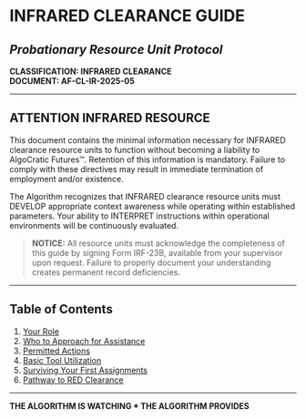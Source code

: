 # INFRARED CLEARANCE GUIDE
## *Probationary Resource Unit Protocol*

**CLASSIFICATION: INFRARED CLEARANCE**  
**DOCUMENT: AF-CL-IR-2025-05**

---

## ATTENTION INFRARED RESOURCE

This document contains the minimal information necessary for INFRARED clearance resource units to function without becoming a liability to AlgoCratic Futures™. Retention of this information is mandatory. Failure to comply with these directives may result in immediate termination of employment and/or existence.

The Algorithm recognizes that INFRARED clearance resource units must DEVELOP appropriate context awareness while operating within established parameters. Your ability to INTERPRET instructions within operational environments will be continuously evaluated.

> **NOTICE:** All resource units must acknowledge the completeness of this guide by signing Form IRF-23B, available from your supervisor upon request. Failure to properly document your understanding creates permanent record deficiencies.

---

## Table of Contents

1. [Your Role](role.md)
2. [Who to Approach for Assistance](assistance.md)
3. [Permitted Actions](actions.md)
4. [Basic Tool Utilization](tools.md)
5. [Surviving Your First Assignments](assignments.md)
6. [Pathway to RED Clearance](elevation.md)

---

**THE ALGORITHM IS WATCHING * THE ALGORITHM PROVIDES**